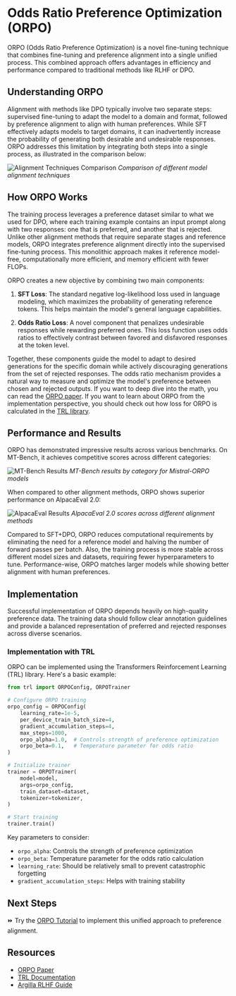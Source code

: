 # Odds Ratio Preference Optimization (ORPO)

ORPO (Odds Ratio Preference Optimization) is a novel fine-tuning technique that combines fine-tuning and preference alignment into a single unified process. This combined approach offers advantages in efficiency and performance compared to traditional methods like RLHF or DPO.

## Understanding ORPO

Alignment with methods like DPO typically involve two separate steps: supervised fine-tuning to adapt the model to a domain and format, followed by preference alignment to align with human preferences. While SFT effectively adapts models to target domains, it can inadvertently increase the probability of generating both desirable and undesirable responses. ORPO addresses this limitation by integrating both steps into a single process, as illustrated in the comparison below:

![Alignment Techniques Comparison](https://argilla.io/images/blog/mantisnlp-rlhf/part-8-alignments.png)
*Comparison of different model alignment techniques*

## How ORPO Works

The training process leverages a preference dataset similar to what we used for DPO, where each training example contains an input prompt along with two responses: one that is preferred, and another that is rejected. Unlike other alignment methods that require separate stages and reference models, ORPO integrates preference alignment directly into the supervised fine-tuning process. This monolithic approach makes it reference model-free, computationally more efficient, and memory efficient with fewer FLOPs.

ORPO creates a new objective by combining two main components:

1. **SFT Loss**: The standard negative log-likelihood loss used in language modeling, which maximizes the probability of generating reference tokens. This helps maintain the model's general language capabilities.

2. **Odds Ratio Loss**: A novel component that penalizes undesirable responses while rewarding preferred ones. This loss function uses odds ratios to effectively contrast between favored and disfavored responses at the token level.

Together, these components guide the model to adapt to desired generations for the specific domain while actively discouraging generations from the set of rejected responses. The odds ratio mechanism provides a natural way to measure and optimize the model's preference between chosen and rejected outputs. If you want to deep dive into the math, you can read the [ORPO paper](https://arxiv.org/abs/2403.07691). If you want to learn about ORPO from the implementation perspective, you should check out how loss for ORPO is calculated in the [TRL library](https://github.com/huggingface/trl/blob/b02189aaa538f3a95f6abb0ab46c0a971bfde57e/trl/trainer/orpo_trainer.py#L660).

## Performance and Results

ORPO has demonstrated impressive results across various benchmarks. On MT-Bench, it achieves competitive scores across different categories:

![MT-Bench Results](https://argilla.io/images/blog/mantisnlp-rlhf/part-8-mtbench.png)
*MT-Bench results by category for Mistral-ORPO models*

When compared to other alignment methods, ORPO shows superior performance on AlpacaEval 2.0:

![AlpacaEval Results](https://argilla.io/images/blog/mantisnlp-rlhf/part-8-winrate.png)
*AlpacaEval 2.0 scores across different alignment methods*

Compared to SFT+DPO, ORPO reduces computational requirements by eliminating the need for a reference model and halving the number of forward passes per batch. Also, the training process is more stable across different model sizes and datasets, requiring fewer hyperparameters to tune. Performance-wise, ORPO matches larger models while showing better alignment with human preferences.

## Implementation 

Successful implementation of ORPO depends heavily on high-quality preference data. The training data should follow clear annotation guidelines and provide a balanced representation of preferred and rejected responses across diverse scenarios. 

### Implementation with TRL

ORPO can be implemented using the Transformers Reinforcement Learning (TRL) library. Here's a basic example:

```python
from trl import ORPOConfig, ORPOTrainer

# Configure ORPO training
orpo_config = ORPOConfig(
    learning_rate=1e-5,
    per_device_train_batch_size=4,
    gradient_accumulation_steps=4,
    max_steps=1000,
    orpo_alpha=1.0,  # Controls strength of preference optimization
    orpo_beta=0.1,   # Temperature parameter for odds ratio
)

# Initialize trainer
trainer = ORPOTrainer(
    model=model,
    args=orpo_config,
    train_dataset=dataset,
    tokenizer=tokenizer,
)

# Start training
trainer.train()
```

Key parameters to consider:
- `orpo_alpha`: Controls the strength of preference optimization
- `orpo_beta`: Temperature parameter for the odds ratio calculation
- `learning_rate`: Should be relatively small to prevent catastrophic forgetting
- `gradient_accumulation_steps`: Helps with training stability

## Next Steps

⏩ Try the [ORPO Tutorial](./notebooks/orpo_finetuning_example.ipynb) to implement this unified approach to preference alignment.

## Resources
- [ORPO Paper](https://arxiv.org/abs/2403.07691)
- [TRL Documentation](https://huggingface.co/docs/trl/index)
- [Argilla RLHF Guide](https://argilla.io/blog/mantisnlp-rlhf-part-8/) 
